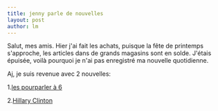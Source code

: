 ```yaml
---
title: jenny parle de nouvelles 
layout: post
author: lm
---
```

<p>Salut, mes amis. Hier j&#39;ai fait les achats, puisque la fête de printemps s&#39;approche, les articles dans de grands magasins sont en solde. J&#39;étais épuisée, voilà pourquoi je n&#39;ai pas enregistré ma nouvelle quotidienne. </p>
<p>Aj, je suis revenue avec 2 nouvelles:</p>
<p>1.<a href="http://www.french.xinhuanet.com/french/2007-01/21/content_377640.htm" target="_blank">les pourparler à 6</a></p>
<p>2.<a href="http://www.lemonde.fr/web/article/0,1-0@2-3222,36-857822@51-856235,0.html" target="_blank">Hillary Clinton</a> </p>
